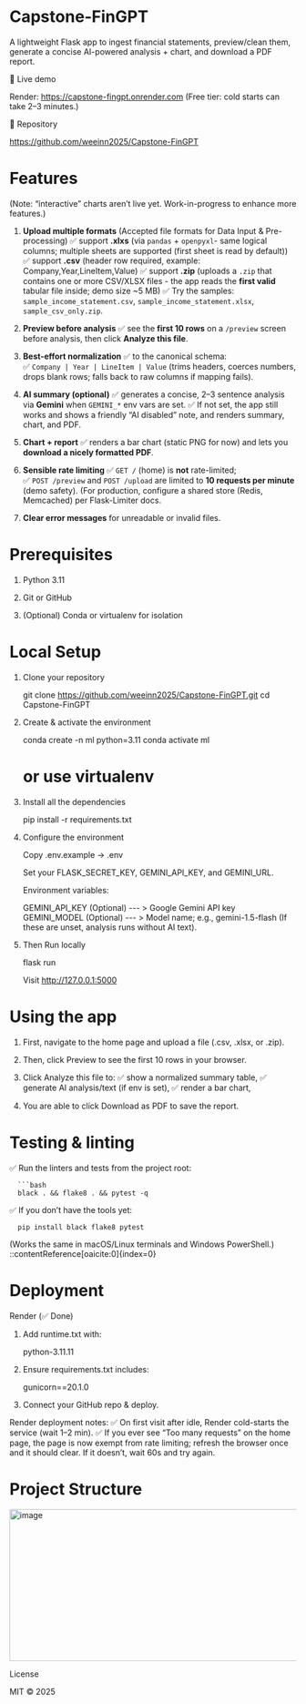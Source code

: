 Capstone‑FinGPT
===============

A lightweight Flask app to ingest financial statements, preview/clean them, generate a concise AI-powered analysis + chart, and download a PDF report.

🚀 Live demo

Render: https://capstone-fingpt.onrender.com
(Free tier: cold starts can take 2–3 minutes.)

📘 Repository

https://github.com/weeinn2025/Capstone-FinGPT


Features
========
(Note: “interactive” charts aren’t live yet.  Work-in-progress to enhance more features.)

1.   **Upload multiple formats**
     (Accepted file formats for Data Input & Pre-processing)
     ✅  support **.xlxs**  (via `pandas` + `openpyxl`- same logical columns; multiple sheets are supported (first sheet is read by default))
     ✅  support **.csv**   (header row required, example: Company,Year,LineItem,Value)
     ✅  support **.zip**   (uploads a `.zip` that contains one or more CSV/XLSX files - the app reads the **first valid** tabular file inside; demo size ~5 MB)
     ✅  Try the samples:   `sample_income_statement.csv`, `sample_income_statement.xlsx`, `sample_csv_only.zip`.

3.   **Preview before analysis**
     ✅  see the **first 10 rows** on a `/preview` screen before analysis, then click **Analyze this file**.

4.   **Best-effort normalization**
     ✅  to the canonical schema:  
     ✅  `Company | Year | LineItem | Value` (trims headers, coerces numbers, drops blank rows; falls back to raw columns if mapping fails).
 
5.   **AI summary (optional)**
     ✅  generates a concise, 2–3 sentence analysis via **Gemini** when `GEMINI_*` env vars are set.
     ✅  If not set, the app still works and shows a friendly “AI disabled” note, and renders summary, chart, and PDF.

6.   **Chart + report**
     ✅  renders a bar chart (static PNG for now) and lets you **download a nicely formatted PDF**.

7.   **Sensible rate limiting**
     ✅  `GET /` (home) is **not** rate-limited;  
     ✅  `POST /preview` and `POST /upload` are limited to **10 requests per minute** (demo safety).
          (For production, configure a shared store (Redis, Memcached) per Flask-Limiter docs.  

8.   **Clear error messages** for unreadable or invalid files.


Prerequisites
=============

1.   Python 3.11

2.   Git or GitHub

3.   (Optional) Conda or virtualenv for isolation


Local Setup
===========

1.   Clone your repository

     git clone https://github.com/weeinn2025/Capstone-FinGPT.git
     cd Capstone-FinGPT

2.   Create & activate the environment

     conda create -n ml python=3.11
     conda activate ml
     # or use virtualenv

3.   Install all the dependencies

     pip install -r requirements.txt

4.   Configure the environment

     Copy .env.example → .env

     Set your FLASK_SECRET_KEY, GEMINI_API_KEY, and GEMINI_URL.

     Environment variables:
     
     GEMINI_API_KEY	(Optional)  --- >  Google Gemini API key
     GEMINI_MODEL	(Optional)  --- >  Model name; e.g., gemini-1.5-flash
     (If these are unset, analysis runs without AI text).

6.   Then Run locally

     flask run

     Visit http://127.0.0.1:5000


Using the app
=============

1.   First, navigate to the home page and upload a file (.csv, .xlsx, or .zip).

2.   Then, click Preview to see the first 10 rows in your browser.

3.   Click Analyze this file to:
     ✅   show a normalized summary table,
     ✅   generate AI analysis/text (if env is set),
     ✅   render a bar chart,

4.   You are able to click Download as PDF to save the report.


Testing & linting
=================
✅   Run the linters and tests from the project root:

      ```bash
      black . && flake8 . && pytest -q

✅   If you don’t have the tools yet:
      
      pip install black flake8 pytest

(Works the same in macOS/Linux terminals and Windows PowerShell.)
::contentReference[oaicite:0]{index=0}


Deployment
==========
Render (✅ Done)

1.   Add runtime.txt with:

     python-3.11.11

2.   Ensure requirements.txt includes:

     gunicorn==20.1.0

3.   Connect your GitHub repo & deploy.

Render deployment notes:
✅   On first visit after idle, Render cold-starts the service (wait 1–2 min).
✅   If you ever see “Too many requests” on the home page, the page is now exempt from rate limiting; refresh the browser once and it should clear. If it doesn’t, wait 60s and try again.


Project Structure
=================

<img width="756" height="267" alt="image" src="https://github.com/user-attachments/assets/935e3aa1-a01d-4b04-9490-645c9f6ad5ec" />


License

MIT © 2025

